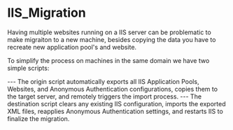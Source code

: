 # IIS_Migration

Having multiple websites running on a IIS server can be problematic to make migraiton to a new machine, besides copying the data you have to recreate new application pool's and website.

To simplify the process on machines in the same domain we have two simple scripts:

--- The origin script automatically exports all IIS Application Pools, Websites, and Anonymous Authentication configurations, copies them to the target server, and remotely triggers the import process.
--- The destination script clears any existing IIS configuration, imports the exported XML files, reapplies Anonymous Authentication settings, and restarts IIS to finalize the migration.
